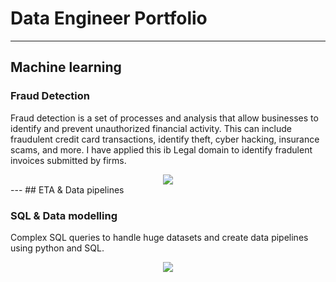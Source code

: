 # Data Engineer Portfolio
---
## Machine learning

### Fraud Detection

Fraud detection is a set of processes and analysis that allow businesses to identify and prevent unauthorized financial activity. This can include fraudulent credit card transactions, identify theft, cyber hacking, insurance scams, and more. I have applied this ib Legal domain to identify fradulent invoices submitted by firms.


<center><img src="images/fraud_detection.JPG"/></center>
---
## ETA & Data pipelines

### SQL & Data modelling


Complex SQL queries to handle huge datasets and create data pipelines using python and SQL.

<center><img src="images/sql.JPG"/></center>

